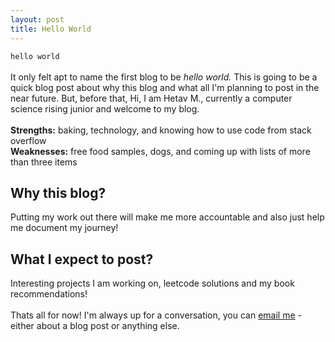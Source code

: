 ```yaml
---
layout: post
title: Hello World
---
```


`hello world`
<br>
<br>
It only felt apt to name the first blog to be <em>hello world.</em> This is going to be a quick blog post about why this blog and what all I'm planning to post in the near future. But, before that, Hi, I am Hetav M., currently a computer science rising junior and welcome to my blog.
<br>
<br>
<b>Strengths:</b> baking, technology, and knowing how to use code from stack overflow
<br>
<b>Weaknesses:</b> free food samples, dogs, and coming up with lists of more than three items
<br>
<h2>Why this blog?</h2>
Putting my work out there will make me more accountable and also just help me document my journey! 
<br>
<h2>What I expect to post? </h2>
Interesting projects I am working on, leetcode solutions and my book recommendations!
<br>
<br>
Thats all for now! I'm always up for a conversation, you can <a href = "mailto: hetav.1805@gmail.com">email me</a> - either about a blog post or anything else. 

